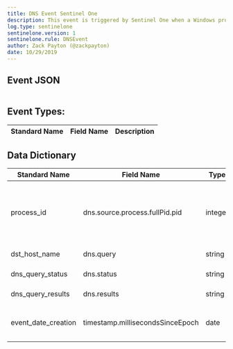 ```yaml
---
title: DNS Event Sentinel One
description: This event is triggered by Sentinel One when a Windows process issues a DNS request
log.type: sentinelone
sentinelone.version: 1
sentinelone.rule: DNSEvent
author: Zack Payton (@zackpayton)
date: 10/29/2019
---
```


## Event JSON

```

```

## Event Types:
|	Standard Name	|	Field Name	|	Description	|
|	-------------	|	----------	|	----	|



## Data Dictionary
|	Standard Name	|	Field Name	|	Type	|	Description	|	Sample Value	|
|	-------------	|	----------	|	----	|	-----------	|	------------	|
| process_id | dns.source.process.fullPid.pid | integer | Process ID used by the os to identify the created process (child) | 5956 |
| dst_host_name | dns.query | string | DNS query name | chrome.google.com |
| dns_query_status | dns.status | string | DNS query status | 1 |
| dns_query_results | dns.results | string | DNS query results | type: 5 www3.l.google.com;172.217.7.206; |
| event_date_creation | timestamp.millisecondsSinceEpoch | date | Time in UTC when event was created | 	4/11/18 5:25 |

